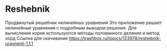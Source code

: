 # Reshebnik
Продвинутый решебник нелинейных уравнений
Это приложение решает нелинейные уравнения с подробным выводом решения. Для вычисления корня используются методы половинного деления и метод хорд
Ссылка для скачивания https://trashbox.ru/topics/123978/reshebnik-uravnenij-1.1.1
